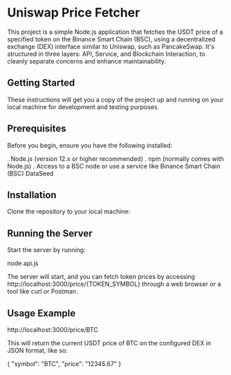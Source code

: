 # Uniswap Price Fetcher

This project is a simple Node.js application that fetches the USDT price of a specified token on the Binance Smart Chain (BSC), using a decentralized exchange (DEX) interface similar to Uniswap, such as PancakeSwap. It's structured in three layers: API, Service, and Blockchain Interaction, to cleanly separate concerns and enhance maintainability.

## Getting Started
These instructions will get you a copy of the project up and running on your local machine for development and testing purposes.

## Prerequisites
Before you begin, ensure you have the following installed:

. Node.js (version 12.x or higher recommended)
. npm (normally comes with Node.js)
. Access to a BSC node or use a service like Binance Smart Chain (BSC) DataSeed

## Installation
Clone the repository to your local machine:

## Running the Server
Start the server by running:

node api.js

The server will start, and you can fetch token prices by accessing http://localhost:3000/price/{TOKEN_SYMBOL} through a web browser or a tool like curl or Postman.

## Usage Example
http://localhost:3000/price/BTC


This will return the current USDT price of BTC on the configured DEX in JSON format, like so:

{
  "symbol": "BTC",
  "price": "12345.67"
}
